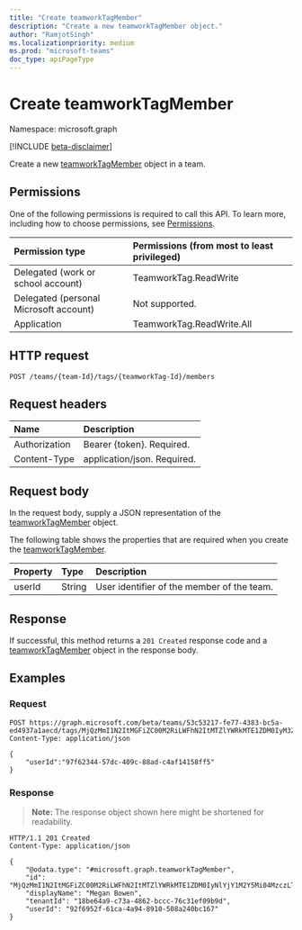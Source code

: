 ```yaml
---
title: "Create teamworkTagMember"
description: "Create a new teamworkTagMember object."
author: "RamjotSingh"
ms.localizationpriority: medium
ms.prod: "microsoft-teams"
doc_type: apiPageType
---
```


# Create teamworkTagMember
Namespace: microsoft.graph

[!INCLUDE [beta-disclaimer](../../includes/beta-disclaimer.md)]

Create a new [teamworkTagMember](../resources/teamworktagmember.md) object in a team.

## Permissions
One of the following permissions is required to call this API. To learn more, including how to choose permissions, see [Permissions](/graph/permissions-reference).

|Permission type|Permissions (from most to least privileged)|
|:---|:---|
|Delegated (work or school account)|TeamworkTag.ReadWrite|
|Delegated (personal Microsoft account)|Not supported.|
|Application|TeamworkTag.ReadWrite.All|

## HTTP request

<!-- {
  "blockType": "ignored"
}
-->
``` http
POST /teams/{team-Id}/tags/{teamworkTag-Id}/members
```

## Request headers
|Name|Description|
|:---|:---|
|Authorization|Bearer {token}. Required.|
|Content-Type|application/json. Required.|

## Request body
In the request body, supply a JSON representation of the [teamworkTagMember](../resources/teamworktagmember.md) object.

The following table shows the properties that are required when you create the [teamworkTagMember](../resources/teamworktagmember.md).

|Property|Type|Description|
|:---|:---|:---|
|userId|String|User identifier of the member of the team.|



## Response

If successful, this method returns a `201 Created` response code and a [teamworkTagMember](../resources/teamworktagmember.md) object in the response body.

## Examples

### Request

<!-- {
  "blockType": "request",
  "name": "create_teamworktagmember_from_",
  "sampleKeys": ["53c53217-fe77-4383-bc5a-ed4937a1aecd", "MjQzMmI1N2ItMGFiZC00M2RiLWFhN2ItMTZlYWRkMTE1ZDM0IyM3ZDg4M2Q4Yi1hMTc5LTRkZDctOTNiMy1hOGQzZGUxYTIxMmUjI3RhY29VSjN2RGk=="]
}
-->
``` http
POST https://graph.microsoft.com/beta/teams/53c53217-fe77-4383-bc5a-ed4937a1aecd/tags/MjQzMmI1N2ItMGFiZC00M2RiLWFhN2ItMTZlYWRkMTE1ZDM0IyM3ZDg4M2Q4Yi1hMTc5LTRkZDctOTNiMy1hOGQzZGUxYTIxMmUjI3RhY29VSjN2RGk==/members
Content-Type: application/json

{
    "userId":"97f62344-57dc-409c-88ad-c4af14158ff5"
}
```
### Response

>**Note:** The response object shown here might be shortened for readability.
<!-- {
  "blockType": "response",
  "truncated": true,
  "@odata.type": "microsoft.graph.teamworkTagMember"
}
-->
``` http
HTTP/1.1 201 Created
Content-Type: application/json

{
    "@odata.type": "#microsoft.graph.teamworkTagMember",
    "id": "MjQzMmI1N2ItMGFiZC00M2RiLWFhN2ItMTZlYWRkMTE1ZDM0IyNlYjY1M2Y5Mi04MzczLTRkZTYtYmZlYy01YjRkMjE2YjZhZGUjI2QzYjJiM2ViLWM0N2YtNDViOS05NWYyLWIyZjJlZjYyMTVjZQ==",
    "displayName": "Megan Bowen",
    "tenantId": "18be64a9-c73a-4862-bccc-76c31ef09b9d",
    "userId": "92f6952f-61ca-4a94-8910-508a240bc167"
}
```

